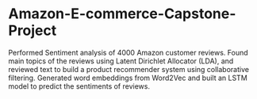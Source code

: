 # Amazon-E-commerce-Capstone-Project

Performed Sentiment analysis of 4000 Amazon customer reviews. Found main topics of the reviews using Latent Dirichlet Allocator (LDA), and reviewed text to build a product recommender system using collaborative filtering. Generated word embeddings from Word2Vec and built an LSTM model to predict the sentiments of reviews.
